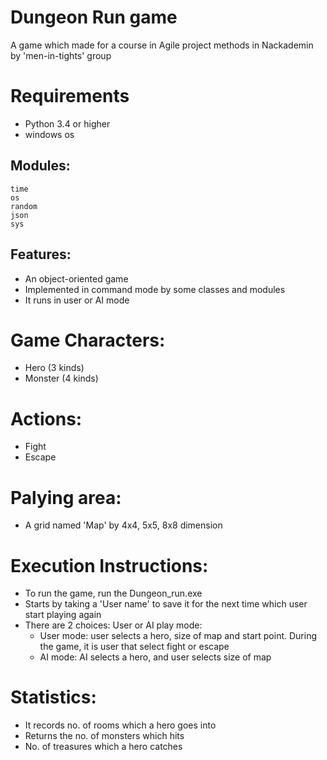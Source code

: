 # Dungeon Run game 

A game which made for a course in Agile project methods in Nackademin by
'men-in-tights' group

# Requirements  
- Python 3.4 or higher 
- windows os

## Modules:  
```
time
os
random
json
sys
```

## Features:
- An object-oriented game
- Implemented in command mode by some classes and modules
- It runs in user or AI mode

# Game Characters:
- Hero (3 kinds)
- Monster (4 kinds)

# Actions:
- Fight 
- Escape

# Palying area:
- A grid named 'Map' by 4x4, 5x5, 8x8 dimension

# Execution Instructions:
- To run the game, run the Dungeon_run.exe
- Starts by taking a 'User name' to save it for the next time which user
  start playing again
- There are 2 choices: User or AI play mode:
  - User mode: user selects a hero, size of map and start point. During
    the game, it is user that select fight or escape
  - AI mode: AI selects a hero, and user selects size of map
  
# Statistics:
- It records no. of rooms which a hero goes into
- Returns the no. of monsters which hits
- No. of treasures which a hero catches


